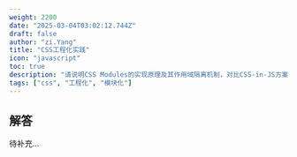 ```yaml
---
weight: 2200
date: "2025-03-04T03:02:12.744Z"
draft: false
author: "zi.Yang"
title: "CSS工程化实践"
icon: "javascript"
toc: true
description: "请说明CSS Modules的实现原理及其作用域隔离机制，对比CSS-in-JS方案与传统预处理器方案的优缺点，并解释如何通过Stylelint进行CSS代码质量管控。"
tags: ["css", "工程化", "模块化"]
---
```


## 解答

待补充...
